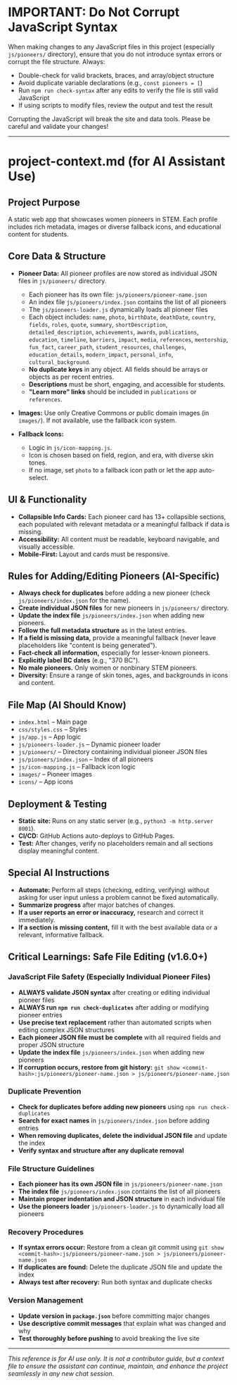 # IMPORTANT: Do Not Corrupt JavaScript Syntax

When making changes to any JavaScript files in this project (especially `js/pioneers/` directory), ensure that you do not introduce syntax errors or corrupt the file structure. Always:
- Double-check for valid brackets, braces, and array/object structure
- Avoid duplicate variable declarations (e.g., `const pioneers = [`)
- Run `npm run check-syntax` after any edits to verify the file is still valid JavaScript
- If using scripts to modify files, review the output and test the result

Corrupting the JavaScript will break the site and data tools. Please be careful and validate your changes!

---

# project-context.md (for AI Assistant Use)

## Project Purpose
A static web app that showcases women pioneers in STEM. Each profile includes rich metadata, images or diverse fallback icons, and educational content for students.

## Core Data & Structure
- **Pioneer Data:** All pioneer profiles are now stored as individual JSON files in `js/pioneers/` directory.
  - Each pioneer has its own file: `js/pioneers/pioneer-name.json`
  - An index file `js/pioneers/index.json` contains the list of all pioneers
  - The `js/pioneers-loader.js` dynamically loads all pioneer files
  - Each object includes: `name`, `photo`, `birthDate`, `deathDate`, `country`, `fields`, `roles`, `quote`, `summary`, `shortDescription`, `detailed_description`, `achievements`, `awards`, `publications`, `education`, `timeline`, `barriers`, `impact`, `media`, `references`, `mentorship`, `fun_fact`, `career_path`, `student_resources`, `challenges`, `education_details`, `modern_impact`, `personal_info`, `cultural_background`.
  - **No duplicate keys** in any object. All fields should be arrays or objects as per recent entries.
  - **Descriptions** must be short, engaging, and accessible for students.
  - **"Learn more" links** should be included in `publications` or `references`.

- **Images:** Use only Creative Commons or public domain images (in `images/`). If not available, use the fallback icon system.

- **Fallback Icons:** 
  - Logic in `js/icon-mapping.js`.
  - Icon is chosen based on field, region, and era, with diverse skin tones.
  - If no image, set `photo` to a fallback icon path or let the app auto-select.

## UI & Functionality
- **Collapsible Info Cards:** Each pioneer card has 13+ collapsible sections, each populated with relevant metadata or a meaningful fallback if data is missing.
- **Accessibility:** All content must be readable, keyboard navigable, and visually accessible.
- **Mobile-First:** Layout and cards must be responsive.

## Rules for Adding/Editing Pioneers (AI-Specific)
- **Always check for duplicates** before adding a new pioneer (check `js/pioneers/index.json` for the name).
- **Create individual JSON files** for new pioneers in `js/pioneers/` directory.
- **Update the index file** `js/pioneers/index.json` when adding new pioneers.
- **Follow the full metadata structure** as in the latest entries.
- **If a field is missing data,** provide a meaningful fallback (never leave placeholders like "content is being generated").
- **Fact-check all information,** especially for lesser-known pioneers.
- **Explicitly label BC dates** (e.g., "370 BC").
- **No male pioneers.** Only women or nonbinary STEM pioneers.
- **Diversity:** Ensure a range of skin tones, ages, and backgrounds in icons and content.

## File Map (AI Should Know)
- `index.html` – Main page
- `css/styles.css` – Styles
- `js/app.js` – App logic
- `js/pioneers-loader.js` – Dynamic pioneer loader
- `js/pioneers/` – Directory containing individual pioneer JSON files
- `js/pioneers/index.json` – Index of all pioneers
- `js/icon-mapping.js` – Fallback icon logic
- `images/` – Pioneer images
- `icons/` – App icons

## Deployment & Testing
- **Static site:** Runs on any static server (e.g., `python3 -m http.server 8001`).
- **CI/CD:** GitHub Actions auto-deploys to GitHub Pages.
- **Test:** After changes, verify no placeholders remain and all sections display meaningful content.

## Special AI Instructions
- **Automate:** Perform all steps (checking, editing, verifying) without asking for user input unless a problem cannot be fixed automatically.
- **Summarize progress** after major batches of changes.
- **If a user reports an error or inaccuracy,** research and correct it immediately.
- **If a section is missing content,** fill it with the best available data or a relevant, informative fallback.

## Critical Learnings: Safe File Editing (v1.6.0+)

### JavaScript File Safety (Especially Individual Pioneer Files)
- **ALWAYS validate JSON syntax** after creating or editing individual pioneer files
- **ALWAYS run `npm run check-duplicates`** after adding or modifying pioneer entries
- **Use precise text replacement** rather than automated scripts when editing complex JSON structures
- **Each pioneer JSON file must be complete** with all required fields and proper JSON structure
- **Update the index file** `js/pioneers/index.json` when adding new pioneers
- **If corruption occurs, restore from git history:** `git show <commit-hash>:js/pioneers/pioneer-name.json > js/pioneers/pioneer-name.json`

### Duplicate Prevention
- **Check for duplicates before adding new pioneers** using `npm run check-duplicates`
- **Search for exact names** in `js/pioneers/index.json` before adding entries
- **When removing duplicates, delete the individual JSON file** and update the index
- **Verify syntax and structure after any duplicate removal**

### File Structure Guidelines
- **Each pioneer has its own JSON file** in `js/pioneers/pioneer-name.json`
- **The index file** `js/pioneers/index.json` contains the list of all pioneers
- **Maintain proper indentation and JSON structure** in each individual file
- **Use the pioneers loader** `js/pioneers-loader.js` to dynamically load all pioneers

### Recovery Procedures
- **If syntax errors occur:** Restore from a clean git commit using `git show <commit-hash>:js/pioneers/pioneer-name.json > js/pioneers/pioneer-name.json`
- **If duplicates are found:** Delete the duplicate JSON file and update the index
- **Always test after recovery:** Run both syntax and duplicate checks

### Version Management
- **Update version in `package.json`** before committing major changes
- **Use descriptive commit messages** that explain what was changed and why
- **Test thoroughly before pushing** to avoid breaking the live site

---

*This reference is for AI use only. It is not a contributor guide, but a context file to ensure the assistant can continue, maintain, and enhance the project seamlessly in any new chat session.*